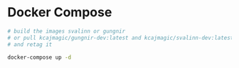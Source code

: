 # Docker Compose

```bash
# build the images svalinn or gungnir
# or pull kcajmagic/gungnir-dev:latest and kcajmagic/svalinn-dev:latest
# and retag it

docker-compose up -d
```
